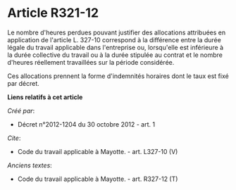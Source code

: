 # Article R321-12

Le nombre d'heures perdues pouvant justifier des allocations attribuées en application de l'article L. 327-10 correspond à la
différence entre la durée légale du travail applicable dans l'entreprise ou, lorsqu'elle est inférieure à la durée collective
du travail ou à la durée stipulée au contrat et le nombre d'heures réellement travaillées sur la période considérée. 

Ces allocations prennent la forme d'indemnités horaires dont le taux est fixé par décret.

**Liens relatifs à cet article**

_Créé par_:

  - Décret n°2012-1204 du 30 octobre 2012 - art. 1

_Cite_:

  - Code du travail applicable à Mayotte. - art. L327-10 (V)

_Anciens textes_:

  - Code du travail applicable à Mayotte. - art. R327-12 (T)
